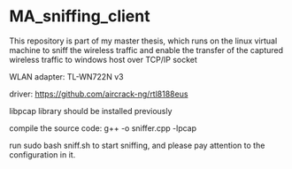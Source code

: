 # MA_sniffing_client

This repository is part of my master thesis, which runs on the linux virtual machine to sniff the wireless traffic and enable the transfer of the captured wireless traffic  to windows host over TCP/IP socket

WLAN adapter: TL-WN722N v3

driver: https://github.com/aircrack-ng/rtl8188eus

libpcap library should be installed previously

compile the source code: g++ -o <object name> sniffer.cpp -lpcap

run sudo bash sniff.sh to start sniffing, and please pay attention to the configuration in it.
